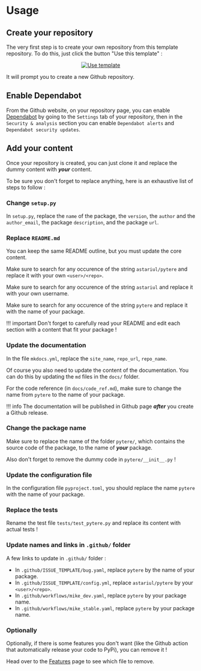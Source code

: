# Usage

## Create your repository

The very first step is to create your own repository from this template repository. To do this, just click the button "Use this template" :

<p align="center">
  <a href="https://github.com/astariul/pytere/generate"><img src="https://img.shields.io/badge/%20-Use%20this%20template-green?style=for-the-badge&color=347d39" alt="Use template" /></a>
</p>

It will prompt you to create a new Github repository.

## Enable Dependabot

From the Github website, on your repository page, you can enable [Dependabot](https://docs.github.com/en/code-security/supply-chain-security/managing-vulnerabilities-in-your-projects-dependencies/configuring-dependabot-security-updates#enabling-or-disabling-dependabot-security-updates-for-an-individual-repository) by going to the `Settings` tab of your repository, then in the `Security & analysis` section you can enable `Dependabot alerts` and `Dependabot security updates`.

## Add your content

Once your repository is created, you can just clone it and replace the dummy content with ***your*** content.

To be sure you don't forget to replace anything, here is an exhaustive list of steps to follow :

### Change `setup.py`

In `setup.py`, replace the `name` of the package, the `version`, the `author` and the `author_email`, the package `description`, and the package `url`.

### Replace `README.md`

You can keep the same README outline, but you must update the core content.

Make sure to search for any occurence of the string `astariul/pytere` and replace it with your own `<user>/<repo>`.

Make sure to search for any occurence of the string `astariul` and replace it with your own username.

Make sure to search for any occurence of the string `pytere` and replace it with the name of your package.

!!! important
    Don't forget to carefully read your README and edit each section with a content that fit your package !

### Update the documentation

In the file `mkdocs.yml`, replace the `site_name`, `repo_url`, `repo_name`.

Of course you also need to update the content of the documentation. You can do this by updating the `md` files in the `docs/` folder.

For the code reference (in `docs/code_ref.md`), make sure to change the name from `pytere` to the name of your package.

!!! info
    The documentation will be published in Github page ***after*** you create a Github release.

### Change the package name

Make sure to replace the name of the folder `pytere/`, which contains the source code of the package, to the name of ***your*** package.

Also don't forget to remove the dummy code in `pytere/__init__.py` !

### Update the configuration file

In the configuration file `pyproject.toml`, you should replace the name `pytere` with the name of your package.

### Replace the tests

Rename the test file `tests/test_pytere.py` and replace its content with actual tests !

### Update names and links in `.github/` folder

A few links to update in `.github/` folder :

* In `.github/ISSUE_TEMPLATE/bug.yaml`, replace `pytere` by the name of your package.
* In `.github/ISSUE_TEMPLATE/config.yml`, replace `astariul/pytere` by your `<user>/<repo>`.
* In `.github/workflows/mike_dev.yaml`, replace `pytere` by your package name.
* In `.github/workflows/mike_stable.yaml`, replace `pytere` by your package name.

### Optionally

Optionally, if there is some features you don't want (like the Github action that automatically release your code to PyPi), you can remove it !

Head over to the [Features](features.md) page to see which file to remove.
